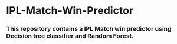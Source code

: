 # IPL-Match-Win-Predictor
### This repository contains a IPL Match win predictor using Decision tree classifier and Random Forest.
